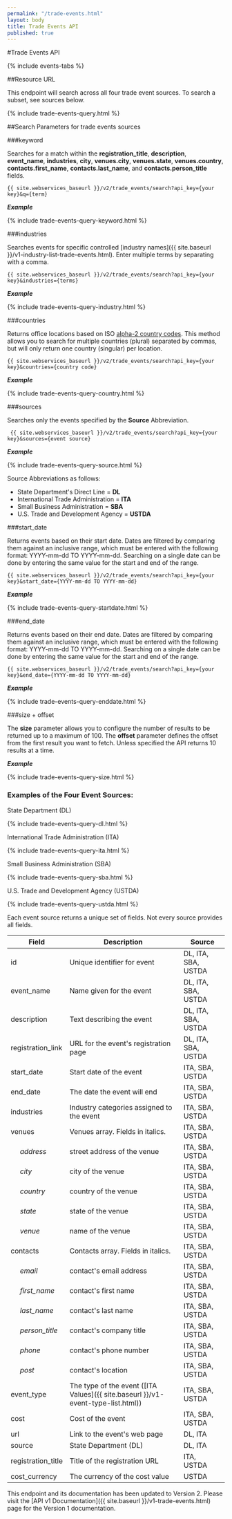 ```yaml
---
permalink: "/trade-events.html"
layout: body
title: Trade Events API
published: true
---
```


#Trade Events API

{% include events-tabs %}

##Resource URL

This endpoint will search across all four trade event sources.  To search a subset, see sources below.

{% include trade-events-query.html %}

##Search Parameters for trade events sources

###keyword

Searches for a match within the **registration_title**, **description**, **event_name**, **industries**, **city**, **venues.city**, **venues.state**, **venues.country**, **contacts.first_name**, **contacts.last_name**, and **contacts.person_title** fields.

    {{ site.webservices_baseurl }}/v2/trade_events/search?api_key={your key}&q={term}

**_Example_**

{% include trade-events-query-keyword.html %}

###industries

Searches events for specific controlled [industry names]({{ site.baseurl }}/v1-industry-list-trade-events.html).  Enter multiple terms by separating with a comma.

    {{ site.webservices_baseurl }}/v2/trade_events/search?api_key={your key}&industries={terms}

**_Example_**

{% include trade-events-query-industry.html %}

###countries

Returns office locations based on ISO [alpha-2 country codes](http://www.iso.org/iso/home/standards/country_codes/country_names_and_code_elements.htm).  This method allows you to search for multiple countries (plural) separated by commas, but will only return one country (singular) per location.

    {{ site.webservices_baseurl }}/v2/trade_events/search?api_key={your key}&countries={country code}

**_Example_**

{% include trade-events-query-country.html %}

###sources

Searches only the events specified by the **Source** Abbreviation.

	 {{ site.webservices_baseurl }}/v2/trade_events/search?api_key={your key}&sources={event source}

**_Example_**

{% include trade-events-query-source.html %}

Source Abbreviations as follows:

* State Department's Direct Line = **DL**
* International Trade Administration = **ITA**
* Small Business Administration = **SBA**
* U.S. Trade and Development Agency = **USTDA**


###start_date

Returns events based on their start date.  Dates are filtered by comparing them against an inclusive range, which must be entered with the following format:  YYYY-mm-dd TO YYYY-mm-dd.  Searching on a single date can be done by entering the same value for the start and end of the range.


    {{ site.webservices_baseurl }}/v2/trade_events/search?api_key={your key}&start_date={YYYY-mm-dd TO YYYY-mm-dd}

**_Example_**

{% include trade-events-query-startdate.html %}

###end_date

Returns events based on their end date.  Dates are filtered by comparing them against an inclusive range, which must be entered with the following format:  YYYY-mm-dd TO YYYY-mm-dd.  Searching on a single date can be done by entering the same value for the start and end of the range.


    {{ site.webservices_baseurl }}/v2/trade_events/search?api_key={your key}&end_date={YYYY-mm-dd TO YYYY-mm-dd}

**_Example_**

{% include trade-events-query-enddate.html %}

###size + offset

The **size** parameter allows you to configure the number of results to be returned up to a maximum of 100. The **offset** parameter defines the offset from the first result you want to fetch. Unless specified the API returns 10 results at a time.

**_Example_**

{% include trade-events-query-size.html %}

### Examples of the Four Event Sources: 

State Department (DL) 

{% include trade-events-query-dl.html %}

International Trade Administration (ITA) 

{% include trade-events-query-ita.html %}

Small Business Administration (SBA) 

{% include trade-events-query-sba.html %}

U.S. Trade and Development Agency (USTDA) 

{% include trade-events-query-ustda.html %}

Each event source returns a unique set of fields.  Not every source provides all fields.

| Field              | Description                             | Source             |
| ------------------ | --------------------------------------- | ------------------ |
| id                 | Unique identifier for event             | DL, ITA, SBA, USTDA					|
| event_name         | Name given for the event                | DL, ITA, SBA, USTDA 					|
| description        | Text describing the event 			   | DL, ITA, SBA, USTDA 					|
| registration_link  | URL for the event's registration page   | DL, ITA, SBA, USTDA 					|
| start_date         | Start date of the event 			       | ITA, SBA, USTDA 					    |
| end_date           | The date the event will end  		   | ITA, SBA, USTDA 					    |
| industries         | Industry categories assigned to the event    | ITA, SBA, USTDA						|
| venues             | Venues array. Fields in italics.    | ITA, SBA, USTDA						|
| &nbsp;&nbsp;&nbsp;&nbsp; _address_            | street address of the venue     		   | ITA, SBA, USTDA 						|
| &nbsp;&nbsp;&nbsp;&nbsp; _city_               | city of the venue                       | ITA, SBA, USTDA 						|
| &nbsp;&nbsp;&nbsp;&nbsp; _country_            | country of the venue                    | ITA, SBA, USTDA 						|
| &nbsp;&nbsp;&nbsp;&nbsp; _state_              | state of the venue                      | ITA, SBA, USTDA 						|
| &nbsp;&nbsp;&nbsp;&nbsp; _venue_              | name of the venue                       | ITA, SBA, USTDA 						| 
| contacts           | Contacts array. Fields in italics.              | ITA, SBA, USTDA 							|
| &nbsp;&nbsp;&nbsp;&nbsp; _email_              | contact's email address                 | ITA, SBA, USTDA 						| 
| &nbsp;&nbsp;&nbsp;&nbsp; _first_name_         | contact's first name                    | ITA, SBA, USTDA 						|
| &nbsp;&nbsp;&nbsp;&nbsp; _last_name_          | contact's last name                     | ITA, SBA, USTDA 						|
| &nbsp;&nbsp;&nbsp;&nbsp; _person_title_       | contact's company title                 | ITA, SBA, USTDA 						|
| &nbsp;&nbsp;&nbsp;&nbsp; _phone_              | contact's phone number                  | ITA, SBA, USTDA 						|
| &nbsp;&nbsp;&nbsp;&nbsp; _post_               | contact's location                      | ITA, SBA, USTDA 						|
| event_type         | The type of the event ([ITA Values]({{ site.baseurl }}/v1-event-type-list.html)) | ITA, SBA, USTDA 					    |
| cost               | Cost of the event                       | ITA, SBA, USTDA							|
| url        		 | Link to the event's web page 		   | DL, ITA 								|
| source        	 | State Department (DL) 			   	   | DL, ITA								|
| registration_title | Title of the registration URL           | ITA, USTDA									|
| cost_currency      | The currency of the cost value          | USTDA										|


This endpoint and its documentation has been updated to Version 2. Please visit the [API v1 Documentation]({{ site.baseurl }}/v1-trade-events.html) page for the Version 1 documentation.


